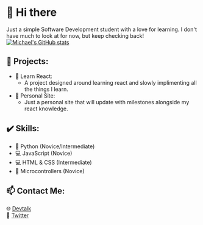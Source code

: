 # 👋 Hi there
Just a simple Software Development student with a love for learning. I don't have much to look at for now, but keep checking back!
[![Michael's GitHub stats](https://github-readme-stats.vercel.app/api?username=M-Desormeaux)](https://github.com/anuraghazra/github-readme-stats)


## 🔧 Projects:
- 📖 Learn React:
  - A project designed around learning react and slowly implimenting all the things I learn.
- 📄 Personal Site:
  - Just a personal site that will update with milestones alongside my react knowledge.

## ✔️ Skills:
- 🐍 Python             (Novice/Intermediate)
- 💻 JavaScript         (Novice)
- 💻 HTML & CSS         (Intermediate)
- 💾 Microcontrollers   (Novice)

## 📫 Contact Me:
 🌐 [Devtalk](https://discord.gg/69MyVZE3n7)<br>
🐤 [Twitter](https://twitter.com/m__desormeaux)
